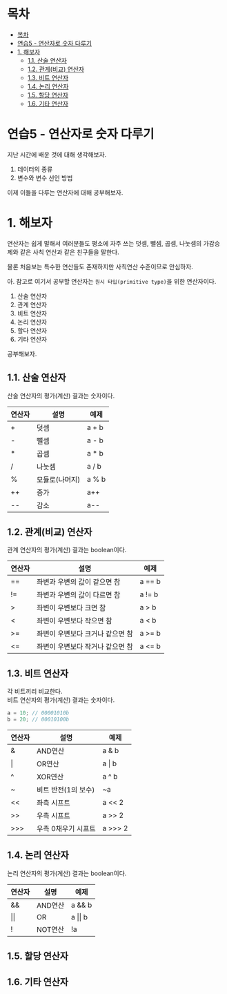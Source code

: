 # 목차

- [목차](#목차)
- [연습5 - 연산자로 숫자 다루기](#연습5---연산자로-숫자-다루기)
- [1. 해보자](#1-해보자)
  - [1.1. 산술 연산자](#11-산술-연산자)
  - [1.2. 관계(비교) 연산자](#12-관계비교-연산자)
  - [1.3. 비트 연산자](#13-비트-연산자)
  - [1.4. 논리 연산자](#14-논리-연산자)
  - [1.5. 할당 연산자](#15-할당-연산자)
  - [1.6. 기타 연산자](#16-기타-연산자)

# 연습5 - 연산자로 숫자 다루기

지난 시간에 배운 것에 대해 생각해보자.

1. 데이터의 종류
2. 변수와 변수 선언 방법

이제 이들을 다루는 연산자에 대해 공부해보자.  

# 1. 해보자

연산자는 쉽게 말해서 여러분들도 평소에 자주 쓰는 덧셈, 뺄셈, 곱셈, 나눗셈의 가감승제와 같은 사칙 연산과 같은 친구들을 말한다.  

물론 처음보는 특수한 연산들도 존재하지만 사칙연산 수준이므로 안심하자.  

아. 참고로 여기서 공부할 연산자는 `원시 타입(primitive type)`을 위한 연산자이다.  

1. 산술 연산자
2. 관계 연산자
3. 비트 연산자
4. 논리 연산자
5. 할다 연산자
6. 기타 연산자

공부해보자.  

## 1.1. 산술 연산자

산술 연산자의 평가(계산) 결과는 숫자이다.  

|연산자|설명|예제|
|-|-|-|
|+|덧셈|a + b|
|-|뺼셈|a - b|
|*|곱셈|a * b|
|/|나눗셈|a / b|
|%|모듈로(나머지)|a % b|
|++|증가|a++|
|--|감소|a--|

## 1.2. 관계(비교) 연산자

관계 연산자의 평가(계산) 결과는 boolean이다.  

|연산자|설명|예제|
|-|-|-|
|==|좌변과 우변의 값이 같으면 참|a == b|
|!=|좌변과 우변의 값이 다르면 참|a != b|
|>|좌변이 우변보다 크면 참|a > b|
|<|좌변이 우변보다 작으면 참|a < b|
|>=|좌변이 우변보다 크거나 같으면 참|a >= b|
|<=|좌변이 우변보다 작거나 같으면 참|a <= b|

## 1.3. 비트 연산자

각 비트끼리 비교한다.  
비트 연산자의 평가(계산) 결과는 숫자이다.  

```java
a = 10; // 00001010b
b = 20; // 00010100b
```

|연산자|설명|예제|
|-|-|-|
|&|AND연산|a & b|
|\||OR연산|a \| b|
|^|XOR연산|a ^ b|
|~|비트 반전(1의 보수)|~a|
|<<|좌측 시프트|a << 2|
|>>|우측 시프트|a >> 2|
|>>>|우측 0채우기 시프트|a >>> 2|

## 1.4. 논리 연산자

논리 연산자의 평가(계산) 결과는 boolean이다.  

|연산자|설명|예제|
|-|-|-|
|&&|AND연산|a && b|
|\|\||OR|a \|\| b|
|!|NOT연산|!a|

## 1.5. 할당 연산자
## 1.6. 기타 연산자